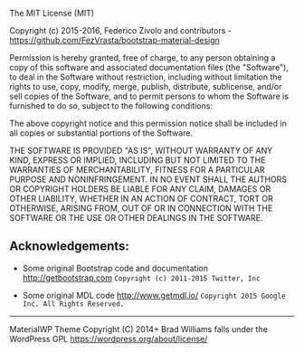 The MIT License (MIT)

Copyright (c) 2015-2016, Federico Zivolo and contributors - https://github.com/FezVrasta/bootstrap-material-design

Permission is hereby granted, free of charge, to any person obtaining a copy
of this software and associated documentation files (the "Software"), to deal
in the Software without restriction, including without limitation the rights
to use, copy, modify, merge, publish, distribute, sublicense, and/or sell
copies of the Software, and to permit persons to whom the Software is
furnished to do so, subject to the following conditions:

The above copyright notice and this permission notice shall be included in all
copies or substantial portions of the Software.

THE SOFTWARE IS PROVIDED "AS IS", WITHOUT WARRANTY OF ANY KIND, EXPRESS OR
IMPLIED, INCLUDING BUT NOT LIMITED TO THE WARRANTIES OF MERCHANTABILITY,
FITNESS FOR A PARTICULAR PURPOSE AND NONINFRINGEMENT. IN NO EVENT SHALL THE
AUTHORS OR COPYRIGHT HOLDERS BE LIABLE FOR ANY CLAIM, DAMAGES OR OTHER
LIABILITY, WHETHER IN AN ACTION OF CONTRACT, TORT OR OTHERWISE, ARISING FROM,
OUT OF OR IN CONNECTION WITH THE SOFTWARE OR THE USE OR OTHER DEALINGS IN THE
SOFTWARE.


## Acknowledgements:

- Some original Bootstrap code and documentation http://getbootstrap.com
`Copyright (c) 2011-2015 Twitter, Inc`

- Some original MDL code http://www.getmdl.io/
`Copyright 2015 Google Inc. All Rights Reserved.`


____________________________________


MaterialWP Theme Copyright (C) 2014+ Brad Williams falls under the WordPress GPL https://wordpress.org/about/license/
